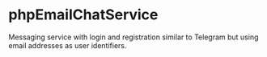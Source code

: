 # phpEmailChatService
Messaging service with login and registration similar to Telegram but using email addresses as user identifiers.
